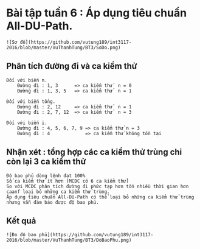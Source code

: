  # Bài tập tuần 6 : Áp dụng tiêu chuẩn All-DU-Path. 

	![Sơ đồ](https://github.com/vutung189/int3117-2016/blob/master/VuThanhTung/BT3/SoDo.png) 
 
 ## Phân tích đường đi và ca kiểm thử
	Đối với biến n.
		Đường đi : 1, 3      => ca kiểm thử  n = 0
		Đường đi : 1, 3, 5   => ca kiểm thử  n = 1
	
	Đối với biến tổng.
		Đường đi : 2, 12     => ca kiểm thử  n = 1
		Đường đi : 2, 7, 12  => ca kiểm thử  n = 3
	
	Đối với biến i.
		Đường đi : 4, 5, 6, 7, 9 => ca kiểm thử n = 3
		Đường đi : 4             => ca kiểm thử không tồn tại
	
 ## Nhận xét : tổng hợp các ca kiểm thử trùng chỉ còn lại 3 ca kiểm thử
	Độ bao phủ dòng lệnh đạt 100%
	Số ca kiểm thử ít hơn (MCDC có 6 ca kiểm thử)
	So với MCDC phân tích đường đi phức tạp hơn tốn nhiều thời gian hơn caanf loại bỏ những ca kiểm thử trùng.
	Áp dụng tiêu chuẩn All-DU-Path có thể loại bỏ những ca kiểm thử trùng nhưng vẫn đảm bảo được độ bao phủ.
	
 ## Kết quả	
	![Đo độ bao phủ](https://github.com/vutung189/int3117-2016/blob/master/VuThanhTung/BT3/DoBaoPhu.png)
